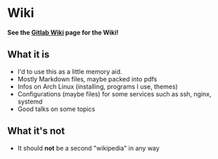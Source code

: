 # Wiki

**See the [Gitlab Wiki](https://gitlab.com/Maaxxs/wiki/wikis/home) page for the Wiki!**

## What it is

- I'd to use this as a little memory aid.
- Mostly Markdown files, maybe packed into pdfs
- Infos on Arch Linux (installing, programs I use, themes)
- Configurations (maybe files) for some services such as ssh, nginx, systemd
- Good talks on some topics

## What it's not

- It should **not** be a second "wikipedia" in any way

